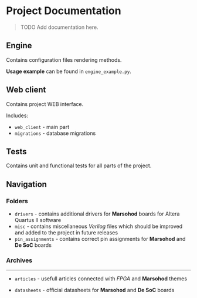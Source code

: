 Project Documentation
=====================
> TODO Add documentation here.


Engine
------
Contains configuration files rendering methods.

**Usage example** can be found in `engine_example.py`.


Web client
----------
Contains project WEB interface.

Includes:
* `web_client` - main part
* `migrations` - database migrations


Tests
-----
Contains unit and functional tests for all parts of the project.


Navigation
----------

### Folders
* `drivers` - contains additional drivers for **Marsohod** boards for Altera Quartus II software
* `misc` - contains miscellaneous *Verilog* files which should be improved and added to the project in future releases
* `pin_assignments` - contains correct pin assignments for **Marsohod** and **De SoC** boards

### Archives
--------
* `articles` - usefull articles connected with *FPGA* and **Marsohod** themes
<!-- * `books` - usefull books connected with *FPGA* and **Marsohod** themes -->
* `datasheets` - official datasheets for **Marsohod** and **De SoC** boards
